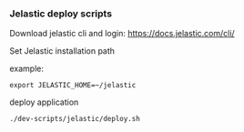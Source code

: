 ### Jelastic deploy scripts

Download jelastic cli and login: https://docs.jelastic.com/cli/

Set Jelastic installation path

example:
```
export JELASTIC_HOME=~/jelastic
```

deploy application
```
./dev-scripts/jelastic/deploy.sh
```
